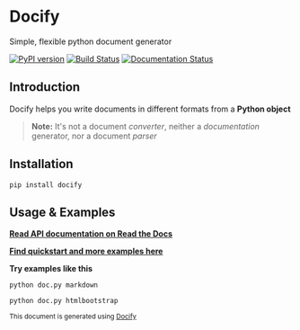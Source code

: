 Docify
====================

Simple, flexible python document generator

 

[![PyPI version](https://img.shields.io/pypi/v/docify.svg)](https://pypi.org/project/docify) [![Build Status](https://travis-ci.org/rapidstack/docify.svg?branch=master)](https://travis-ci.org/rapidstack/docify) [![Documentation Status](https://readthedocs.org/projects/docify/badge/?version=latest)](https://docify.readthedocs.io/en/latest/?badge=latest)

 

Introduction
--------------------

Docify helps you write documents in different formats from a **Python object**

 

> **Note:** It's not a document *converter*, neither a *documentation* generator, nor a document *parser*

 

Installation
--------------------

```
pip install docify
```

 

Usage & Examples
--------------------

**[Read API documentation on Read the Docs](https://docify.readthedocs.io)**

 

**[Find quickstart and more examples here](https://github.com/rapidstack/docify/tree/master/examples)**

 

**Try examples like this**

```
python doc.py markdown

python doc.py htmlbootstrap
```


<sup>This document is generated using [Docify](https://github.com/rapidstack/docify)</sup>

